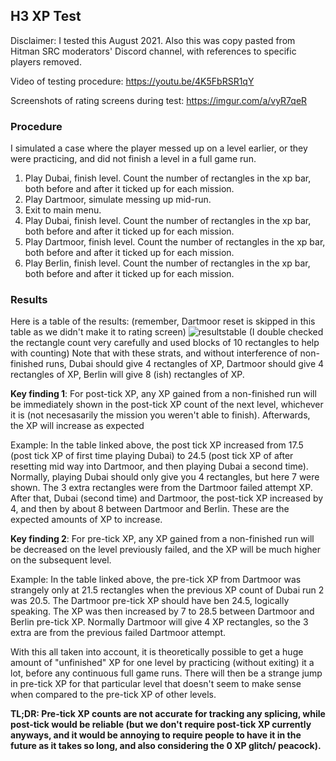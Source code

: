 ## H3 XP Test

Disclaimer: I tested this August 2021. Also this was copy pasted from Hitman SRC moderators' Discord channel, with references to specific players removed.

Video of testing procedure: https://youtu.be/4K5FbRSR1qY

Screenshots of rating screens during test: https://imgur.com/a/vyR7qeR

### Procedure
I simulated a case where the player messed up on a level earlier, or they were practicing, and did not finish a level in a full game run.
1. Play Dubai, finish level. Count the number of rectangles in the xp bar, both before and after it ticked up for each mission.
2. Play Dartmoor, simulate messing up mid-run. 
3. Exit to main menu.
4. Play Dubai, finish level. Count the number of rectangles in the xp bar, both before and after it ticked up for each mission.
5. Play Dartmoor, finish level. Count the number of rectangles in the xp bar, both before and after it ticked up for each mission.
6. Play Berlin, finish level. Count the number of rectangles in the xp bar, both before and after it ticked up for each mission.

### Results
Here is a table of the results: 
(remember, Dartmoor reset is skipped in this table as we didn't make it to rating screen)
![resultstable](https://i.ibb.co/8zpc5mF/xptable.png)
(I double checked the rectangle count very carefully and used blocks of 10 rectangles to help with counting)
Note that with these strats, and without interference of non-finished runs, Dubai should give 4 rectangles of XP, Dartmoor should give 4 rectangles of XP, Berlin will give 8 (ish) rectangles of XP.

**Key finding 1**: For post-tick XP, any XP gained from a non-finished run will be immediately shown in the post-tick XP count of the next level, whichever it is (not necesasarily the mission you weren't able to finish). Afterwards, the XP will increase as expected

Example: In the table linked above, the post tick XP increased from 17.5 (post tick XP of first time playing Dubai) to 24.5 (post tick XP of after resetting mid way into Dartmoor, and then playing Dubai a second time). Normally, playing Dubai should only give you 4 rectangles, but here 7 were shown. The 3 extra rectangles were from the Dartmoor failed attempt XP. After that, Dubai (second time) and Dartmoor, the post-tick XP increased by 4, and then by about 8 between Dartmoor and Berlin. These are the expected amounts of XP to increase.

**Key finding 2**: For pre-tick XP, any XP gained from a non-finished run will be decreased on the level previously failed, and the XP will be much higher on the subsequent level.

Example: In the table linked above, the pre-tick XP from Dartmoor was strangely only at 21.5 rectangles when the previous XP count of Dubai run 2 was 20.5. The Dartmoor pre-tick XP should have ben 24.5, logically speaking. The XP was then increased by 7 to 28.5 between Dartmoor and Berlin pre-tick XP. Normally Dartmoor will give 4 XP rectangles, so the 3 extra are from the previous failed Dartmoor attempt.

With this all taken into account, it is theoretically possible to get a huge amount of "unfinished" XP for one level by practicing (without exiting) it a lot, before any continuous full game runs. There will then be a strange jump in pre-tick XP for that particular level that doesn't seem to make sense when compared to the pre-tick XP of other levels.

**TL;DR: Pre-tick XP counts are not accurate for tracking any splicing, while post-tick would be reliable (but we don't require post-tick XP currently anyways, and it would be annoying to require people to have it in the future as it takes so long, and also considering the 0 XP glitch/ peacock).**